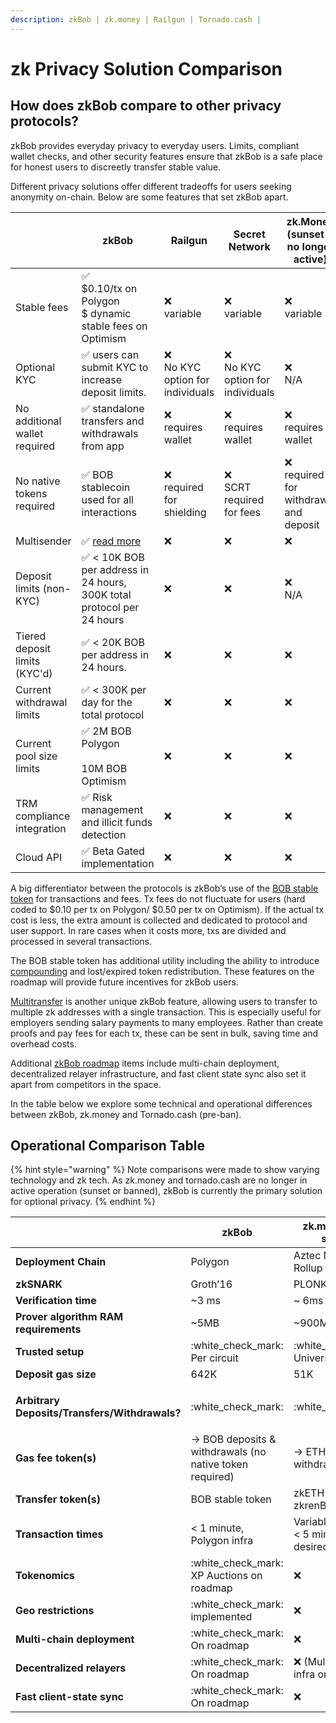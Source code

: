 ```yaml
---
description: zkBob | zk.money | Railgun | Tornado.cash |
---
```


# zk Privacy Solution Comparison

## How does zkBob compare to other privacy protocols?

zkBob provides everyday privacy to everyday users. Limits, compliant wallet checks, and other security features ensure that zkBob is a safe place for honest users to discreetly transfer stable value.&#x20;

Different privacy solutions offer different tradeoffs for users seeking anonymity on-chain. Below are some features that set zkBob apart.

<table><thead><tr><th width="138"> </th><th width="150">zkBob</th><th>Railgun</th><th>Secret Network</th><th width="119">zk.Money (sunset &#x26; no longer active)</th><th>Tornado.cash (pre-ban)</th></tr></thead><tbody><tr><td>Stable fees</td><td><span data-gb-custom-inline data-tag="emoji" data-code="2705">✅</span> <br>$0.10/tx on Polygon<br>$ dynamic stable fees on Optimism</td><td><span data-gb-custom-inline data-tag="emoji" data-code="274c">❌</span> <br>variable</td><td><span data-gb-custom-inline data-tag="emoji" data-code="274c">❌</span><br>variable</td><td><span data-gb-custom-inline data-tag="emoji" data-code="274c">❌</span> <br>variable</td><td><span data-gb-custom-inline data-tag="emoji" data-code="274c">❌</span><br>variable</td></tr><tr><td>Optional KYC</td><td><span data-gb-custom-inline data-tag="emoji" data-code="2705">✅</span> users can submit KYC to increase deposit limits.</td><td><span data-gb-custom-inline data-tag="emoji" data-code="274c">❌</span> <br>No KYC option for individuals</td><td><span data-gb-custom-inline data-tag="emoji" data-code="274c">❌</span> <br>No KYC option for individuals</td><td><span data-gb-custom-inline data-tag="emoji" data-code="274c">❌</span> <br>N/A</td><td><span data-gb-custom-inline data-tag="emoji" data-code="274c">❌</span><br>N/A</td></tr><tr><td>No additional wallet required</td><td><span data-gb-custom-inline data-tag="emoji" data-code="2705">✅</span> standalone transfers and withdrawals from app</td><td><span data-gb-custom-inline data-tag="emoji" data-code="274c">❌</span><br>requires wallet</td><td><span data-gb-custom-inline data-tag="emoji" data-code="274c">❌</span><br>requires wallet</td><td><span data-gb-custom-inline data-tag="emoji" data-code="274c">❌</span><br>requires wallet</td><td><span data-gb-custom-inline data-tag="emoji" data-code="274c">❌</span><br>requires wallet</td></tr><tr><td>No native tokens required</td><td><span data-gb-custom-inline data-tag="emoji" data-code="2705">✅</span> BOB stablecoin used for all interactions</td><td><span data-gb-custom-inline data-tag="emoji" data-code="274c">❌</span><br>required for shielding</td><td><span data-gb-custom-inline data-tag="emoji" data-code="274c">❌</span><br>SCRT required for fees</td><td><span data-gb-custom-inline data-tag="emoji" data-code="274c">❌</span> <br>required for withdrawal and deposit</td><td><span data-gb-custom-inline data-tag="emoji" data-code="274c">❌</span> <br>required for withdrawal/deposit</td></tr><tr><td>Multisender</td><td><span data-gb-custom-inline data-tag="emoji" data-code="2705">✅</span> <a href="https://mirror.xyz/0x6132eB883e88CD4E007552b871A6444Bfc34E837/mjYXeD7a005fdCu6dKdohfrSpcqpsuetW6djT46bDFk">read more</a></td><td><span data-gb-custom-inline data-tag="emoji" data-code="274c">❌</span></td><td><span data-gb-custom-inline data-tag="emoji" data-code="274c">❌</span></td><td><span data-gb-custom-inline data-tag="emoji" data-code="274c">❌</span></td><td><span data-gb-custom-inline data-tag="emoji" data-code="274c">❌</span></td></tr><tr><td>Deposit limits (non-KYC)</td><td><span data-gb-custom-inline data-tag="emoji" data-code="2705">✅</span> &#x3C; 10K BOB per address in 24 hours, 300K total protocol per 24 hours</td><td><span data-gb-custom-inline data-tag="emoji" data-code="274c">❌</span></td><td><span data-gb-custom-inline data-tag="emoji" data-code="274c">❌</span></td><td> <span data-gb-custom-inline data-tag="emoji" data-code="274c">❌</span><br>N/A</td><td><span data-gb-custom-inline data-tag="emoji" data-code="274c">❌</span></td></tr><tr><td>Tiered deposit limits (KYC'd)</td><td><span data-gb-custom-inline data-tag="emoji" data-code="2705">✅</span> &#x3C; 20K BOB per address in 24 hours.</td><td><span data-gb-custom-inline data-tag="emoji" data-code="274c">❌</span></td><td><span data-gb-custom-inline data-tag="emoji" data-code="274c">❌</span></td><td><span data-gb-custom-inline data-tag="emoji" data-code="274c">❌</span></td><td><span data-gb-custom-inline data-tag="emoji" data-code="274c">❌</span></td></tr><tr><td>Current withdrawal limits</td><td><span data-gb-custom-inline data-tag="emoji" data-code="2705">✅</span> &#x3C; 300K per day for the total protocol</td><td><span data-gb-custom-inline data-tag="emoji" data-code="274c">❌</span></td><td><span data-gb-custom-inline data-tag="emoji" data-code="274c">❌</span></td><td><span data-gb-custom-inline data-tag="emoji" data-code="274c">❌</span></td><td><span data-gb-custom-inline data-tag="emoji" data-code="274c">❌</span></td></tr><tr><td>Current pool size limits</td><td><span data-gb-custom-inline data-tag="emoji" data-code="2705">✅</span> 2M BOB Polygon <br><br>10M BOB Optimism</td><td><span data-gb-custom-inline data-tag="emoji" data-code="274c">❌</span></td><td><span data-gb-custom-inline data-tag="emoji" data-code="274c">❌</span></td><td><span data-gb-custom-inline data-tag="emoji" data-code="274c">❌</span></td><td><span data-gb-custom-inline data-tag="emoji" data-code="274c">❌</span></td></tr><tr><td>TRM compliance integration</td><td><span data-gb-custom-inline data-tag="emoji" data-code="2705">✅</span> Risk management and illicit funds detection</td><td><span data-gb-custom-inline data-tag="emoji" data-code="274c">❌</span></td><td><span data-gb-custom-inline data-tag="emoji" data-code="274c">❌</span></td><td><span data-gb-custom-inline data-tag="emoji" data-code="274c">❌</span></td><td><span data-gb-custom-inline data-tag="emoji" data-code="274c">❌</span></td></tr><tr><td>Cloud API</td><td><span data-gb-custom-inline data-tag="emoji" data-code="2705">✅</span> Beta Gated implementation</td><td><span data-gb-custom-inline data-tag="emoji" data-code="274c">❌</span></td><td><span data-gb-custom-inline data-tag="emoji" data-code="274c">❌</span></td><td><span data-gb-custom-inline data-tag="emoji" data-code="274c">❌</span></td><td><span data-gb-custom-inline data-tag="emoji" data-code="274c">❌</span></td></tr></tbody></table>

A big differentiator between the protocols is zkBob’s use of the [BOB stable token](broken-reference) for transactions and fees. Tx fees do not fluctuate for users (hard coded to $0.10 per tx on Polygon/ $0.50 per tx on Optimism). If the actual tx cost is less, the extra amount is collected and dedicated to protocol and user support. In rare cases when it costs more, txs are divided and processed in several transactions.

The BOB stable token has additional utility including the ability to introduce [compounding](../../roadmap/exploratory-features/compounding.md) and lost/expired token redistribution. These features on the roadmap will provide future incentives for zkBob users.

[Multitransfer](../../zkbob-app/transfers/multitransfers.md) is another unique zkBob feature, allowing users to transfer to multiple zk addresses with a single transaction. This is especially useful for employers sending salary payments to many employees. Rather than create proofs and pay fees for each tx, these can be sent in bulk, saving time and overhead costs.

Additional [zkBob roadmap](broken-reference) items include multi-chain deployment, decentralized relayer infrastructure, and fast client state sync also set it apart from competitors in the space.

In the table below we explore some technical and operational differences between zkBob, zk.money and Tornado.cash (pre-ban).

## Operational Comparison Table

{% hint style="warning" %}
Note comparisons were made to show varying technology and zk tech. As zk.money and tornado.cash are no longer in active operation (sunset or banned), zkBob is currently the primary solution for optional privacy.&#x20;
{% endhint %}

|                                               | zkBob                                                    | zk.money (now sunset)                             | Tornado.cash (pre-ban)                                                                                                                                                     |
| --------------------------------------------- | -------------------------------------------------------- | ------------------------------------------------- | -------------------------------------------------------------------------------------------------------------------------------------------------------------------------- |
| **Deployment Chain**                          | Polygon                                                  | Aztec Network Rollup                              | Ethereum/Gnosis Chain                                                                                                                                                      |
| **zkSNARK**                                   | Groth’16                                                 | PLONK                                             | Groth’16                                                                                                                                                                   |
| **Verification time**                         | \~3 ms                                                   | \~ 6ms                                            | \~3 ms                                                                                                                                                                     |
| **Prover algorithm RAM requirements**         | \~5MB                                                    | \~900MB                                           | \~10MB                                                                                                                                                                     |
| **Trusted setup**                             | :white\_check\_mark: Per circuit                         |  :white\_check\_mark: Universal                   | :white\_check\_mark: Per circuit                                                                                                                                           |
| **Deposit gas size**                          | 642K                                                     | 51K                                               | 910K                                                                                                                                                                       |
| **Arbitrary Deposits/Transfers/Withdrawals?** | :white\_check\_mark:                                     | :white\_check\_mark:                              | <p><span data-gb-custom-inline data-tag="emoji" data-code="274c">❌</span> Regular TC<br><span data-gb-custom-inline data-tag="emoji" data-code="2705">✅</span> TC Nova</p> |
| **Gas fee token(s)**                          | -> BOB deposits & withdrawals (no native token required) | -> ETH deposits & withdrawals                     | -> ETH deposits & withdrawals                                                                                                                                              |
| **Transfer token(s)**                         | BOB stable token                                         | zkETH / zkDAI / zkrenBTC                          | ETH, DAI, USDC                                                                                                                                                             |
| **Transaction times**                         | < 1 minute, Polygon infra                                | Variable (4hours to < 5 min) based on desired fee | < 1 minute, Nova on Gnosis Chain infra                                                                                                                                     |
| **Tokenomics**                                | :white\_check\_mark: XP Auctions on roadmap              | :x:                                               | :white\_check\_mark: TORN governance token                                                                                                                                 |
| **Geo restrictions**                          | :white\_check\_mark: implemented                         | :x:                                               | :x:                                                                                                                                                                        |
| **Multi-chain deployment**                    | :white\_check\_mark: On roadmap                          | :x:                                               | :white\_check\_mark:  (prior roadmap)                                                                                                                                      |
| **Decentralized relayers**                    | :white\_check\_mark: On roadmap                          | :x: (Multi-rollup infra on Roadmap)               | :white\_check\_mark:                                                                                                                                                       |
| **Fast client-state sync**                    | :white\_check\_mark: On roadmap                          | :x:                                               | :x:                                                                                                                                                                        |

